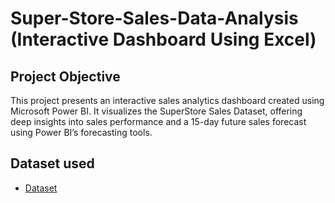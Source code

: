 # Super-Store-Sales-Data-Analysis (Interactive Dashboard Using Excel)
## Project Objective
This project presents an interactive sales analytics dashboard created using Microsoft Power BI.
It visualizes the SuperStore Sales Dataset, offering deep insights into sales performance and a 15-day future sales forecast using Power BI’s forecasting tools.

## Dataset used
- <a href="https://github.com/yashodagorebal18/Excel-With-Interactive-Dashboard/blob/main/SuperStore_Sales_Dataset%20(1).csv">Dataset</a>
